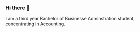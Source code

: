 ### Hi there 👋

I am a third year Bachelor of Businesse Adminstration student, concentrating in Accounting.